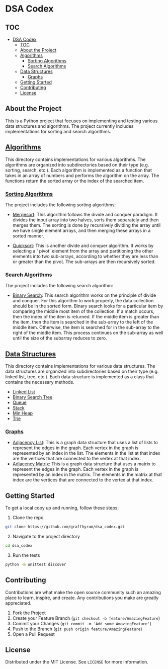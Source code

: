 # DSA Codex

## TOC

- [DSA Codex](#dsa-codex)
  - [TOC](#toc)
  - [About the Project](#about-the-project)
  - [Algorithms](#algorithms)
    - [Sorting Algorithms](#sorting-algorithms)
    - [Search Algorithms](#search-algorithms)
  - [Data Structures](#data-structures)
    - [Graphs](#graphs)
  - [Getting Started](#getting-started)
  - [Contributing](#contributing)
  - [License](#license)

## About the Project

This is a Python project that focuses on implementing and testing various data structures and algorithms. The project
currently includes implementations for sorting and search algorithms.

## [Algorithms](./algorithms)

This directory contains implementations for various algorithms. The algorithms are organized into subdirectories based
on their type (e.g. sorting, search, etc.). Each algorithm is implemented as a function that takes in an array of
numbers and performs the algorithm on the array. The functions return the sorted array or the index of the searched
item.

### [Sorting Algorithms](./algorithms/sort)

The project includes the following sorting algorithms:

- [Mergesort](./algorithms/sort/mergesort.py): This algorithm follows the divide and conquer paradigm. It divides the
  input array into two halves, sorts
  them separately and then merges them. The sorting is done by recursively dividing the array until we have single
  element arrays, and then merging these arrays in a sorted manner.

- [Quicksort](./algorithms/sort/quicksort.py): This is another divide and conquer algorithm. It works by selecting a '
  pivot' element from the array and
  partitioning the other elements into two sub-arrays, according to whether they are less than or greater than the
  pivot. The sub-arrays are then recursively sorted.

### Search Algorithms

The project includes the following search algorithm:

- [Binary Search](./algorithms/search/binary.py): This search algorithm works on the principle of divide and conquer.
  For this algorithm to work
  properly, the data collection should be in the sorted form. Binary search looks for a particular item by comparing the
  middle most item of the collection. If a match occurs, then the index of the item is returned. If the middle item is
  greater than the item, then the item is searched in the sub-array to the left of the middle item. Otherwise, the item
  is searched for in the sub-array to the right of the middle item. This process continues on the sub-array as well
  until the size of the subarray reduces to zero.

## [Data Structures](./data_structures)

This directory contains implementations for various data structures. The data structures are organized into
subdirectories based on their type (e.g. linked list, tree, etc.). Each data structure is implemented as a class that
contains the necessary methods.

- [Linked List](./data_structures/linked_list.py)
- [Binary Search Tree](./data_structures/binary_search_tree.py)
- [Queue](./data_structures/queue.py)
- [Stack](./data_structures/stack.py)
- [Min Heap](./data_structures/minheap.py)
- [Trie](./data_structures/trie.py)

### [Graphs](./data_structures/graphs)

- [Adjacency List](./data_structures/graphs/graph_adjacency_list.py): This is a graph data structure that uses a list of
  lists to represent the edges in the graph. Each vertex in the graph is represented by an index in the list. The
  elements in the list at that index are the vertices that are connected to the vertex at that index.
- [Adjacency Matrix](./data_structures/graphs/graph_adjacency_matrix.py): This is a graph data structure that uses a matrix
  to represent the edges in the graph. Each vertex in the graph is represented by an index in the matrix. The elements
  in the matrix at that index are the vertices that are connected to the vertex at that index.



## Getting Started

To get a local copy up and running, follow these steps:

1. Clone the repo

```bash
git clone https://github.com/graffhyrum/dsa_codex.git
```

2. Navigate to the project directory

```bash
cd dsa_codex
```

3. Run the tests

```bash
python -m unittest discover
```

## Contributing

Contributions are what make the open source community such an amazing place to learn, inspire, and create. Any
contributions you make are greatly appreciated.

1. Fork the Project
2. Create your Feature Branch (`git checkout -b feature/AmazingFeature`)
3. Commit your Changes (`git commit -m 'Add some AmazingFeature'`)
4. Push to the Branch (`git push origin feature/AmazingFeature`)
5. Open a Pull Request

## License

Distributed under the MIT License. See `LICENSE` for more information.
